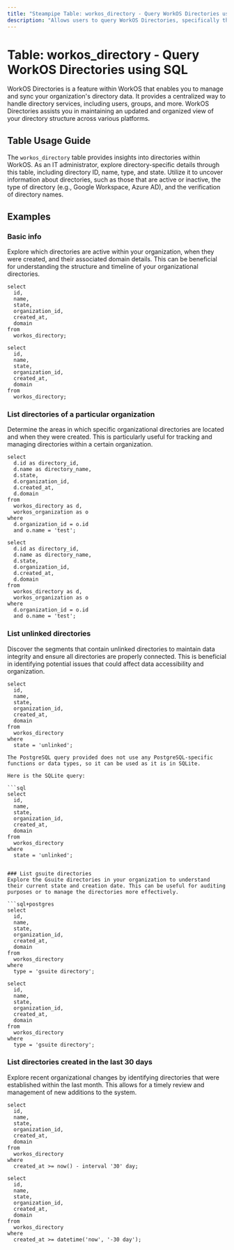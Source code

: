 ```yaml
---
title: "Steampipe Table: workos_directory - Query WorkOS Directories using SQL"
description: "Allows users to query WorkOS Directories, specifically the directory ID, name, type, and state, providing insights into the organization's directory structure and status."
---
```


# Table: workos_directory - Query WorkOS Directories using SQL

WorkOS Directories is a feature within WorkOS that enables you to manage and sync your organization's directory data. It provides a centralized way to handle directory services, including users, groups, and more. WorkOS Directories assists you in maintaining an updated and organized view of your directory structure across various platforms.

## Table Usage Guide

The `workos_directory` table provides insights into directories within WorkOS. As an IT administrator, explore directory-specific details through this table, including directory ID, name, type, and state. Utilize it to uncover information about directories, such as those that are active or inactive, the type of directory (e.g., Google Workspace, Azure AD), and the verification of directory names.

## Examples

### Basic info
Explore which directories are active within your organization, when they were created, and their associated domain details. This can be beneficial for understanding the structure and timeline of your organizational directories.

```sql+postgres
select
  id,
  name,
  state,
  organization_id,
  created_at,
  domain
from
  workos_directory;
```

```sql+sqlite
select
  id,
  name,
  state,
  organization_id,
  created_at,
  domain
from
  workos_directory;
```

### List directories of a particular organization
Determine the areas in which specific organizational directories are located and when they were created. This is particularly useful for tracking and managing directories within a certain organization.

```sql+postgres
select
  d.id as directory_id,
  d.name as directory_name,
  d.state,
  d.organization_id,
  d.created_at,
  d.domain
from
  workos_directory as d,
  workos_organization as o
where
  d.organization_id = o.id
  and o.name = 'test';
```

```sql+sqlite
select
  d.id as directory_id,
  d.name as directory_name,
  d.state,
  d.organization_id,
  d.created_at,
  d.domain
from
  workos_directory as d,
  workos_organization as o
where
  d.organization_id = o.id
  and o.name = 'test';
```

### List unlinked directories
Discover the segments that contain unlinked directories to maintain data integrity and ensure all directories are properly connected. This is beneficial in identifying potential issues that could affect data accessibility and organization.

```sql+postgres
select
  id,
  name,
  state,
  organization_id,
  created_at,
  domain
from
  workos_directory
where
  state = 'unlinked';
```

```sql+sqlite
The PostgreSQL query provided does not use any PostgreSQL-specific functions or data types, so it can be used as it is in SQLite.

Here is the SQLite query:

```sql
select
  id,
  name,
  state,
  organization_id,
  created_at,
  domain
from
  workos_directory
where
  state = 'unlinked';
```
```

### List gsuite directories
Explore the Gsuite directories in your organization to understand their current state and creation date. This can be useful for auditing purposes or to manage the directories more effectively.

```sql+postgres
select
  id,
  name,
  state,
  organization_id,
  created_at,
  domain
from
  workos_directory
where
  type = 'gsuite directory';
```

```sql+sqlite
select
  id,
  name,
  state,
  organization_id,
  created_at,
  domain
from
  workos_directory
where
  type = 'gsuite directory';
```

### List directories created in the last 30 days
Explore recent organizational changes by identifying directories that were established within the last month. This allows for a timely review and management of new additions to the system.

```sql+postgres
select
  id,
  name,
  state,
  organization_id,
  created_at,
  domain
from
  workos_directory
where
  created_at >= now() - interval '30' day;
```

```sql+sqlite
select
  id,
  name,
  state,
  organization_id,
  created_at,
  domain
from
  workos_directory
where
  created_at >= datetime('now', '-30 day');
```